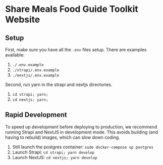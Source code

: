 # Share Meals Food Guide Toolkit Website


## Setup

First, make sure you have all the `.env` files setup. There are examples available:

1. `./.env.example`
2. `./strapi/.env.example`
3. `./nextjs/.env.example`

Second, run yarn in the strapi and nextjs directories.
1. `cd strapi; yarn;`
2. `cd nextjs; yarn;`

## Rapid Development

To speed up development before deploying to production, we recommend running Strapi and NextJS in development mode. This avoids building (and having to rebuild) images, which can slow down coding.

1. Still launch the postgres container: `sudo docker-compose up postgres`
2. Launch Strapi: `cd strapi; yarn develop`
3. Launch NextJS: `cd nextjs; yarn develop`
